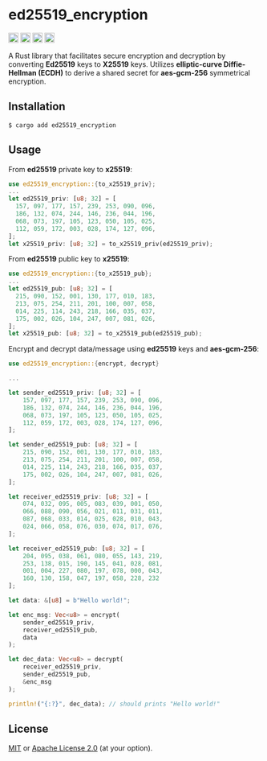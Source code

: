 # ed25519_encryption

[<img alt="github" src="https://img.shields.io/badge/ed25519_encryption-8da0cb?style=for-the-badge&labelColor=555555&logo=github" height="20">](https://github.com/Experimental-Projects-NAS/ed25519_encryption)
[<img alt="crates.io" src="https://img.shields.io/crates/v/ed25519_encryption.svg?style=for-the-badge&color=fc8d62&logo=rust" height="20">](https://crates.io/crates/ed25519_encryption)
[<img alt="docs.rs" src="https://img.shields.io/badge/docs.rs-ed25519_encryption-66c2a5?style=for-the-badge&labelColor=555555&logo=docs.rs" height="20">](https://docs.rs/ed25519_encryption)
[<img alt="build status" src="https://img.shields.io/github/actions/workflow/status/Experimental-Projects-NAS/ed25519_encryption/release.yml?branch=main&style=for-the-badge" height="20">](https://github.com/Experimental-Projects-NAS/ed25519_encryption/actions?query=branch%3Amain)


A Rust library that facilitates secure encryption and decryption by converting **Ed25519** keys to **X25519** keys. Utilizes **elliptic-curve Diffie-Hellman (ECDH)** to derive a shared secret for **aes-gcm-256** symmetrical encryption.

## Installation

```shell
$ cargo add ed25519_encryption
```

## Usage

From **ed25519** private key to **x25519**:

```rust
use ed25519_encryption::{to_x25519_priv};
...
let ed25519_priv: [u8; 32] = [
  157, 097, 177, 157, 239, 253, 090, 096,
  186, 132, 074, 244, 146, 236, 044, 196,
  068, 073, 197, 105, 123, 050, 105, 025,
  112, 059, 172, 003, 028, 174, 127, 096,
];
let x25519_priv: [u8; 32] = to_x25519_priv(ed25519_priv);
```

From **ed25519** public key to **x25519**:

```rust
use ed25519_encryption::{to_x25519_pub};
...
let ed25519_pub: [u8; 32] = [
  215, 090, 152, 001, 130, 177, 010, 183,
  213, 075, 254, 211, 201, 100, 007, 058,
  014, 225, 114, 243, 218, 166, 035, 037,
  175, 002, 026, 104, 247, 007, 081, 026,
];
let x25519_pub: [u8; 32] = to_x25519_pub(ed25519_pub);
```

Encrypt and decrypt data/message using **ed25519** keys and **aes-gcm-256**:

```rust
use ed25519_encryption::{encrypt, decrypt}

...

let sender_ed25519_priv: [u8; 32] = [
    157, 097, 177, 157, 239, 253, 090, 096,
    186, 132, 074, 244, 146, 236, 044, 196,
    068, 073, 197, 105, 123, 050, 105, 025,
    112, 059, 172, 003, 028, 174, 127, 096,
];

let sender_ed25519_pub: [u8; 32] = [
    215, 090, 152, 001, 130, 177, 010, 183,
    213, 075, 254, 211, 201, 100, 007, 058,
    014, 225, 114, 243, 218, 166, 035, 037,
    175, 002, 026, 104, 247, 007, 081, 026,
];

let receiver_ed25519_priv: [u8; 32] = [
    074, 032, 095, 005, 083, 039, 001, 050,
    066, 088, 090, 056, 021, 011, 031, 011,
    087, 068, 033, 014, 025, 028, 010, 043,
    024, 066, 058, 076, 030, 074, 017, 076,
];

let receiver_ed25519_pub: [u8; 32] = [
    204, 095, 038, 061, 080, 055, 143, 219,
    253, 138, 015, 190, 145, 041, 028, 081,
    001, 004, 227, 080, 197, 078, 000, 043,
    160, 130, 158, 047, 197, 058, 228, 232
];

let data: &[u8] = b"Hello world!";

let enc_msg: Vec<u8> = encrypt(
    sender_ed25519_priv,
    receiver_ed25519_pub,
    data
);

let dec_data: Vec<u8> = decrypt(
    receiver_ed25519_priv,
    sender_ed25519_pub,
    &enc_msg
);

println!("{:?}", dec_data); // should prints "Hello world!"
```

## License
[MIT](LICENSE-MIT) or [Apache License 2.0](LICENSE-APACHE) (at your option).